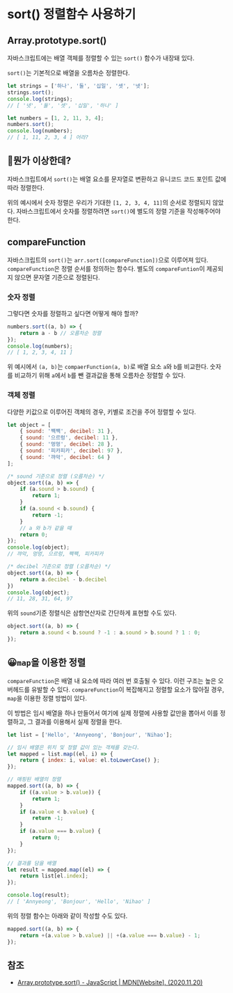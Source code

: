 # sort() 정렬함수 사용하기

## Array.prototype.sort()

자바스크립트에는 배열 객체를 정렬할 수 있는 `sort()` 함수가 내장돼 있다.

`sort()`는 기본적으로 배열을 오름차순 정렬한다.

```javascript
let strings = ['하나', '둘', '십일', '셋', '넷'];
strings.sort();
console.log(strings);
// [ '넷', '둘', '셋', '십일', '하나' ]

let numbers = [1, 2, 11, 3, 4];
numbers.sort();
console.log(numbers);
// [ 1, 11, 2, 3, 4 ] 어라?
```



## 🤔뭔가 이상한데?

자바스크립트에서 `sort()`는 배열 요소를 문자열로 변환하고 유니코드 코드 포인트 값에 따라 정렬한다.

위의 예시에서 숫자 정렬은 우리가 기대한 `[1, 2, 3, 4, 11]`의 순서로 정렬되지 않았다. 자바스크립트에서 숫자를 정렬하려면 `sort()`에 별도의 정렬 기준을 작성해주어야 한다.



## compareFunction

자바스크립트의 `sort()`는 `arr.sort([compareFunction])`으로 이루어져 있다. `compareFunction`은 정렬 순서를 정의하는 함수다.  별도의 `compareFuntion`이 제공되지 않으면 문자열 기준으로 정렬된다. 



### 숫자 정렬

그렇다면 숫자를 정렬하고 싶다면 어떻게 해야 할까?

```javascript
numbers.sort((a, b) => { 
    return a - b // 오름차순 정렬
});
console.log(numbers);
// [ 1, 2, 3, 4, 11 ]
```

위 예시에서 `(a, b)`는  `compaerFunction(a, b)`로 배열 요소 `a`와 `b`를 비교한다. 숫자를 비교하기 위해 `a`에서 `b`를 뺀 결과값을 통해 오름차순 정렬할 수 있다.



### 객체 정렬

다양한 키값으로 이루어진 객체의 경우, 키별로 조건을 주어 정렬할 수 있다.

```javascript
let object = [
    { sound: '짹짹', decibel: 31 },
    { sound: '으르렁', decibel: 11 },
    { sound: '멍멍', decibel: 28 },
    { sound: '피카피카', decibel: 97 },
    { sound: '꺄악', decibel: 64 }
];

/* sound 기준으로 정렬 (오름차순) */
object.sort((a, b) => {
    if (a.sound > b.sound) {
        return 1;
    }
    if (a.sound < b.sound) {
        return -1;
    }
    // a 와 b가 같을 때
    return 0;
});
console.log(object); 
// 꺄악, 멍멍, 으르렁, 짹짹, 피카피카

/* decibel 기준으로 정렬 (오름차순) */
object.sort((a, b) => {
    return a.decibel - b.decibel
})
console.log(object); 
// 11, 28, 31, 64, 97
```



위의 `sound`기준 정렬식은 삼항연산자로 간단하게 표현할 수도 있다.

```javascript
object.sort((a, b) => {
    return a.sound < b.sound ? -1 : a.sound > b.sound ? 1 : 0;
});
```



## 😀`map`을 이용한 정렬

`compareFunction`은 배열 내 요소에 따라 여러 번 호출될 수 있다. 이런 구조는 높은 오버헤드를 유발할 수 있다. `compareFunction`이 복잡해지고 정렬할 요소가 많아질 경우, `map`을 이용한 정렬 방법이 있다. 

이 방법은 임시 배열을 하나 만들어서 여기에 실제 정렬에 사용할 값만을 뽑아서 이를 정렬하고, 그 결과를 이용해서 실제 정렬을 한다.



```javascript
let list = ['Hello', 'Annyeong', 'Bonjour', 'Nihao'];

// 임시 배열은 위치 및 정렬 값이 있는 객체를 갖는다.
let mapped = list.map((el, i) => {
    return { index: i, value: el.toLowerCase() };
});

// 매핑된 배열의 정렬
mapped.sort((a, b) => {
    if ((a.value > b.value)) {
        return 1;
    } 
    if (a.value < b.value) {
        return -1;
    }
    if (a.value === b.value) {
        return 0;
    }
});

// 결과를 담을 배열
let result = mapped.map((el) => {
    return list[el.index];
});

console.log(result);
// [ 'Annyeong', 'Bonjour', 'Hello', 'Nihao' ]
```



위의 정렬 함수는 아래와 같이 작성할 수도 있다.

```javascript
mapped.sort((a, b) => {
    return +(a.value > b.value) || +(a.value === b.value) - 1;
});
```



## 참조

- [Array.prototype.sort() - JavaScript | MDN[Website]. (2020.11.20)](https://developer.mozilla.org/ko/docs/Web/JavaScript/Reference/Global_Objects/Array/sort)